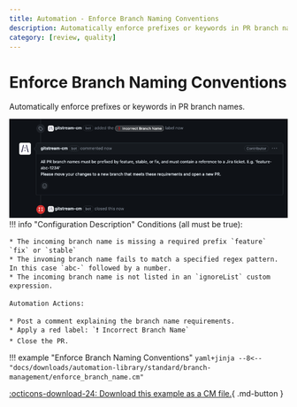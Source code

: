 ```yaml
---
title: Automation - Enforce Branch Naming Conventions
description: Automatically enforce prefixes or keywords in PR branch names.
category: [review, quality]
---
```

# Enforce Branch Naming Conventions

Automatically enforce prefixes or keywords in PR branch names.

![Enforce Branch Naming Conventions](/automations/standard/branch-management/enforce-branch-name/enforce-branch-name.png)
!!! info "Configuration Description"
    Conditions (all must be true):

    * The incoming branch name is missing a required prefix `feature` `fix` or `stable`
    * The invoming branch name fails to match a specified regex pattern. In this case `abc-` followed by a number.
    * The incoming branch name is not listed in an `ignoreList` custom expression.

    Automation Actions:

    * Post a comment explaining the branch name requirements.
    * Apply a red label: `❗ Incorrect Branch Name`
    * Close the PR.

!!! example "Enforce Branch Naming Conventions"
    ```yaml+jinja
    --8<-- "docs/downloads/automation-library/standard/branch-management/enforce_branch_name.cm"
    ```
    <div class="result" markdown>
      <span>
      [:octicons-download-24: Download this example as a CM file.](/downloads/automation-library/standard/branch-management/enforce_branch_name.cm){ .md-button }
      </span>
    </div>
